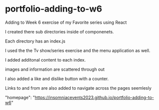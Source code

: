 # portfolio-adding-to-w6
Adding to Week 6 exercise of my Favorite series using React 

I created there sub directories inside of componenets.

Each directory has an index.js

I used the the Tv show/series exercise and the menu application as well.

I added additonal content to each index. 

images and information are scattered through out

I also added a like and dislike button with a counter.

Links to and from are also added to navigate across the pages seemlesly

"homepage": "https://insomniacevents2023.github.io/portfolio-adding-to-w6"

